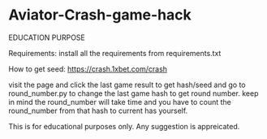﻿# Aviator-Crash-game-hack
EDUCATION PURPOSE

Requirements:
install all the requirements from requirements.txt

How to get seed:
https://crash.1xbet.com/crash

visit the page and click the last game result to get hash/seed and go to round_number.py to change the last game hash to get round number.
keep in mind the round_number will take time and you have to count the round_number from that hash to current has yourself.

This is for educational purposes only.
Any suggestion is appreicated.
